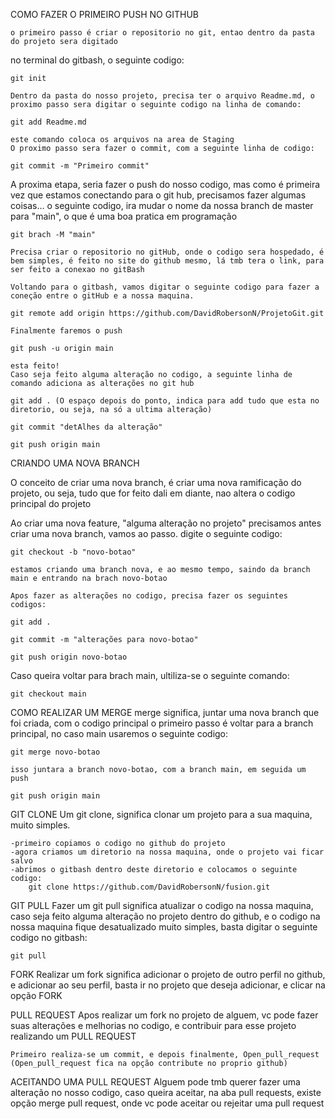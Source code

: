 COMO FAZER O PRIMEIRO PUSH NO GITHUB

    o primeiro passo é criar o repositorio no git, entao dentro da pasta do projeto sera digitado
no terminal do gitbash, o seguinte codigo:

    git init

    Dentro da pasta do nosso projeto, precisa ter o arquivo Readme.md, o proximo passo sera digitar o seguinte codigo na linha de comando:

    git add Readme.md

    este comando coloca os arquivos na area de Staging
    O proximo passo sera fazer o commit, com a seguinte linha de codigo:

    git commit -m "Primeiro commit"

A proxima etapa, seria fazer o push do nosso codigo, mas como é primeira vez que estamos conectando para o git hub, precisamos fazer algumas coisas...
    o seguinte codigo, ira mudar o nome da nossa branch de master para "main", o que é uma boa pratica em programação

    git brach -M "main"

    Precisa criar o repositorio no gitHub, onde o codigo sera hospedado, é bem simples, é feito no site do github mesmo, lá tmb tera o link, para ser feito a conexao no gitBash
    
    Voltando para o gitbash, vamos digitar o seguinte codigo para fazer a coneção entre o gitHub e a nossa maquina.

    git remote add origin https://github.com/DavidRobersonN/ProjetoGit.git

    Finalmente faremos o push

    git push -u origin main

    esta feito!
    Caso seja feito alguma alteração no codigo, a seguinte linha de comando adiciona as alterações no git hub

    git add . (O espaço depois do ponto, indica para add tudo que esta no diretorio, ou seja, na só a ultima alteração)

    git commit "detAlhes da alteração"

    git push origin main


CRIANDO UMA NOVA BRANCH

O conceito de criar uma nova branch, é criar uma nova ramificação do projeto, ou seja, tudo que for feito dali em diante, nao altera o codigo principal do projeto

Ao criar uma nova feature, "alguma alteração no projeto"  precisamos antes criar uma nova branch, vamos ao passo. digite o seguinte codigo:

    git checkout -b "novo-botao"

    estamos criando uma branch nova, e ao mesmo tempo, saindo da branch main e entrando na brach novo-botao

    Apos fazer as alterações no codigo, precisa fazer os seguintes codigos:

    git add .

    git commit -m "alterações para novo-botao"

    git push origin novo-botao

Caso queira voltar para brach main, ultiliza-se o seguinte comando:

    git checkout main

COMO REALIZAR UM MERGE
    merge significa, juntar uma nova branch que foi criada, com o codigo principal
    o primeiro passo é voltar para a branch principal, no caso main
    usaremos o seguinte codigo:

    git merge novo-botao

    isso juntara a branch novo-botao, com a branch main, em seguida um push

    git push origin main

GIT CLONE
Um git clone, significa clonar um projeto para a sua maquina, muito simples.

    -primeiro copiamos o codigo no github do projeto
    -agora criamos um diretorio na nossa maquina, onde o projeto vai ficar salvo
    -abrimos o gitbash dentro deste diretorio e colocamos o seguinte codigo:
        git clone https://github.com/DavidRobersonN/fusion.git

GIT PULL
Fazer um git pull significa atualizar o codigo na nossa maquina, caso seja feito alguma alteração no projeto dentro do github, e o codigo na nossa maquina fique desatualizado
    muito simples, basta digitar o seguinte codigo no gitbash:

    git pull

FORK
Realizar um fork significa adicionar o projeto de outro perfil no github, e adicionar ao seu perfil, basta ir no projeto que deseja adicionar, e clicar na opção FORK

PULL REQUEST
Apos realizar um fork no projeto de alguem, vc pode fazer suas alterações e melhorias no codigo, e contribuir para esse projeto realizando um PULL REQUEST
    
    Primeiro realiza-se um commit, e depois finalmente, Open_pull_request
    (Open_pull_request fica na opção contribute no proprio github)

ACEITANDO UMA PULL REQUEST
Alguem pode tmb querer fazer uma alteração no nosso codigo, caso queira aceitar, na aba pull requests,  existe opção merge pull request, onde vc pode aceitar ou rejeitar uma pull request

